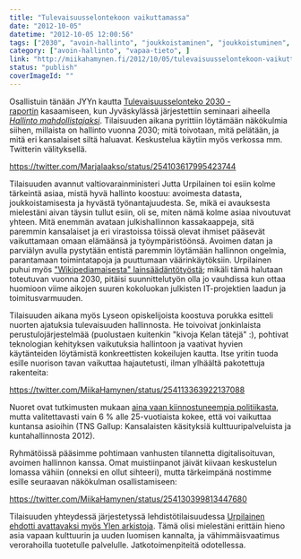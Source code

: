```yaml
---
title: "Tulevaisuusselontekoon vaikuttamassa"
date: "2012-10-05"
datetime: "2012-10-05 12:00:56"
tags: ["2030", "avoin-hallinto", "joukkoistaminen", "joukkoistuminen", "osallistaminen", "osallistuminen", "tulevaisuus", "tulevaisuusselonteko", "vapaa-tieto", ]
category: ["avoin-hallinto", "vapaa-tieto", ]
link: "http://miikahamynen.fi/2012/10/05/tulevaisuusselontekoon-vaikuttamassa/"
status: "publish"
coverImageId: ""
---
```


Osallistuin tänään JYYn kautta [Tulevaisuusselonteko 2030 -raportin](http://www.2030.fi/) kasaamiseen, kun Jyväskylässä järjestettiin seminaari aiheella [_Hallinto mahdollistajaksi_](http://www.2030.fi/tilaisuudet/jyvaskyla-5-10-2012). Tilaisuuden aikana pyrittiin löytämään näkökulmia siihen, millaista on hallinto vuonna 2030; mitä toivotaan, mitä pelätään, ja mitä eri kansalaiset siltä haluavat. Keskustelua käytiin myös verkossa mm. Twitterin välityksellä.

https://twitter.com/Marjalaakso/status/254103617995423744

Tilaisuuden avannut valtiovarainministeri Jutta Urpilainen toi esiin kolme tärkeintä asiaa, mistä hyvä hallinto koostuu: avoimesta datasta, joukkoistamisesta ja hyvästä työnantajuudesta. Se, mikä ei avauksesta mielestäni aivan täysin tullut esiin, oli se, miten nämä kolme asiaa nivoutuvat yhteen. Mitä enemmän avataan julkishallinnon kassakaappeja, sitä paremmin kansalaiset ja eri virastoissa töissä olevat ihmiset pääsevät vaikuttamaan omaan elämäänsä ja työympäristöönsä. Avoimen datan ja parviälyn avulla pystytään entistä paremmin löytämään hallinnon ongelmia, parantamaan toimintatapoja ja puuttumaan väärinkäytöksiin. Urpilainen puhui myös ["Wikipediamaisesta" lainsäädäntötyöstä](http://www.youtube.com/watch?v=CEN4XNth61o); mikäli tämä halutaan toteutuvan vuonna 2030, pitäisi suunnittelutyön olla jo vauhdissa kun ottaa huomioon viime aikojen suuren kokoluokan julkisten IT-projektien laadun ja toimitusvarmuuden.

Tilaisuuden aikana myös Lyseon opiskelijoista koostuva porukka esitteli nuorten ajatuksia tulevaisuuden hallinnosta. He toivoivat jonkinlaista perustulojärjestelmää (puolustaen kuitenkin "kivoja Kelan tätejä" :), pohtivat teknologian kehityksen vaikutuksia hallintoon ja vaativat hyvien käytänteiden löytämistä konkreettisten kokeilujen kautta. Itse yritin tuoda esille nuorison tavan vaikuttaa hajautetusti, ilman ylhäältä pakotettuja rakenteita:

https://twitter.com/MiikaHamynen/status/254113363922137088

Nuoret ovat tutkimusten mukaan [aina vaan kiinnostuneempia politiikasta](http://yle.fi/uutiset/politiikka_kiinnostaa_nuoria_yha_enemman/6310622), mutta valitettavasti vain 6 % alle 25-vuotiaista kokee, että voi vaikuttaa kuntansa asioihin (TNS Gallup: Kansalaisten käsityksiä kulttuuripalveluista ja kuntahallinnosta 2012).

Ryhmätöissä pääsimme pohtimaan vanhusten tilannetta digitalisoituvan, avoimen hallinnon kanssa. Omat muistiinpanot jäivät kiivaan keskustelun lomassa vähiin (onneksi en ollut sihteeri), mutta tärkeimpänä nostimme esille seuraavan näkökulman osallistamiseen:

https://twitter.com/MiikaHamynen/status/254130399813447680

Tilaisuuden yhteydessä järjestetyssä lehdistötilaisuudessa [Urpilainen ehdotti avattavaksi myös Ylen arkistoja](http://yle.fi/uutiset/urpilainen_yle_voisi_avata_koko_arkistonsa_ilmaiseen_kayttoon/6323540). Tämä olisi mielestäni erittäin hieno asia vapaan kulttuurin ja uuden luomisen kannalta, ja vähimmäisvaatimus verorahoilla tuotetulle palvelulle. Jatkotoimenpiteitä odotellessa.
